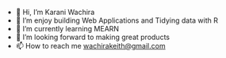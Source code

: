 - 👋 Hi, I’m Karani Wachira 
- 👀 I’m enjoy building Web Applications and Tidying data with R
- 🌱 I’m currently learning MEARN
- 💞️ I’m looking forward to making great products
- 📫 How to reach me wachirakeith@gmail.com

<!---
KaraniWachira/KaraniWachira is a ✨ special ✨ repository because its `README.md` (this file) appears on your GitHub profile.
You can click the Preview link to take a look at your changes.
--->
